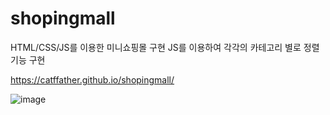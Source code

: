 # shopingmall

HTML/CSS/JS를 이용한 미니쇼핑몰 구현
JS를 이용하여 각각의 카테고리 별로 정렬기능 구현

https://catffather.github.io/shopingmall/

![image](https://user-images.githubusercontent.com/65328960/130103524-4678b0eb-3c8f-49d7-acd7-47f809a67387.png)

